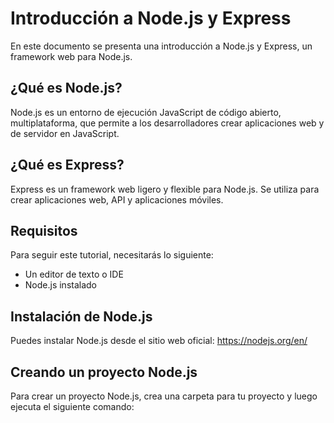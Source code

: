 # Introducción a Node.js y Express

En este documento se presenta una introducción a Node.js y Express, un framework web para Node.js.

## ¿Qué es Node.js?

Node.js es un entorno de ejecución JavaScript de código abierto, multiplataforma, que permite a los desarrolladores crear aplicaciones web y de servidor en JavaScript.

## ¿Qué es Express?

Express es un framework web ligero y flexible para Node.js. Se utiliza para crear aplicaciones web, API y aplicaciones móviles.

## Requisitos

Para seguir este tutorial, necesitarás lo siguiente:

* Un editor de texto o IDE
* Node.js instalado

## Instalación de Node.js

Puedes instalar Node.js desde el sitio web oficial: https://nodejs.org/en/

## Creando un proyecto Node.js

Para crear un proyecto Node.js, crea una carpeta para tu proyecto y luego ejecuta el siguiente comando:
